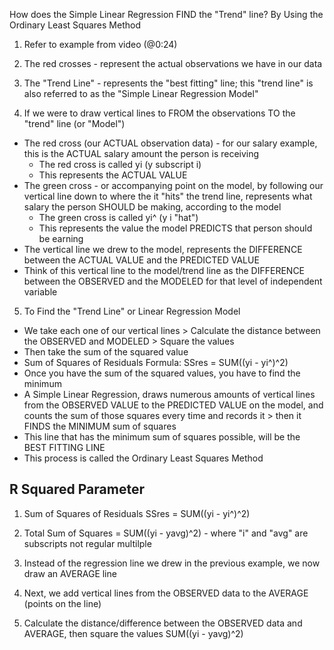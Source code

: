 <!-- Ordinary Least Squares Method --> 

How does the Simple Linear Regression FIND the "Trend" line? By Using the Ordinary Least Squares Method 

1. Refer to example from video (@0:24) 

2. The red crosses - represent the actual observations we have in our data 

3. The "Trend Line" - represents the "best fitting" line; this "trend line" is also referred to as the "Simple Linear Regression Model" 

4. If we were to draw vertical lines to FROM the observations TO the "trend" line (or "Model")
  - The red cross (our ACTUAL observation data) - for our salary example, this is the ACTUAL salary amount the person is receiving 
      - The red cross is called yi (y subscript i)
      - This represents the ACTUAL VALUE
  - The green cross - or accompanying point on the model, by following our vertical line down to where the it "hits" the trend line, represents what salary the person SHOULD be making, according to the model 
      - The green cross is called yi^ (y i "hat")
      - This represents the value the model PREDICTS that person should be earning
  - The vertical line we drew to the model, represents the DIFFERENCE between the ACTUAL VALUE and the PREDICTED VALUE 
  - Think of this vertical line to the model/trend line as the DIFFERENCE between the OBSERVED and the MODELED for that level of independent variable
  
5. To Find the "Trend Line" or Linear Regression Model 
  - We take each one of our vertical lines > Calculate the distance between the OBSERVED and MODELED > Square the values 
  - Then take the sum of the squared value
  - Sum of Squares of Residuals Formula: 
        SSres = SUM((yi - yi^)^2)
  - Once you have the sum of the squared values, you have to find the minimum 
  - A Simple Linear Regression, draws numerous amounts of vertical lines from the OBSERVED VALUE to the PREDICTED VALUE on the model, and counts the sum of those squares every time and records it > then it FINDS the MINIMUM sum of squares
  - This line that has the minimum sum of squares possible, will be the BEST FITTING LINE 
  - This process is called the Ordinary Least Squares Method 
  
## R Squared Parameter ## 

1. Sum of Squares of Residuals
    SSres = SUM((yi - yi^)^2)

2. Total Sum of Squares = SUM((yi - yavg)^2) - where "i" and "avg" are subscripts not regular multilple

3. Instead of the regression line we drew in the previous example, we now draw an AVERAGE line 

4. Next, we add vertical lines from the OBSERVED data to the AVERAGE (points on the line)

5. Calculate the distance/difference between the OBSERVED data and AVERAGE, then square the values 
    SUM((yi - yavg)^2) 














